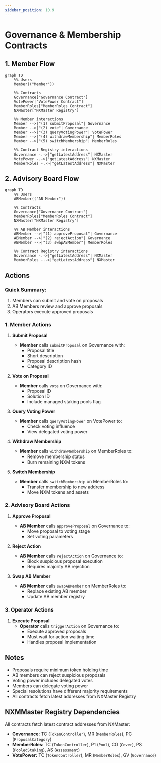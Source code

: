 ```yaml
---
sidebar_position: 10.9
---
```


# Governance & Membership Contracts

## 1. Member Flow

```mermaid
graph TD
    %% Users
    Member(("Member"))

    %% Contracts
    Governance["Governance Contract"]
    VotePower["VotePower Contract"]
    MemberRoles["MemberRoles Contract"]
    NXMaster["NXMaster Registry"]

    %% Member interactions
    Member -->|"(1) submitProposal"| Governance
    Member -->|"(2) vote"| Governance
    Member -->|"(3) queryVotingPower"| VotePower
    Member -->|"(4) withdrawMembership"| MemberRoles
    Member -->|"(5) switchMembership"| MemberRoles

    %% Contract Registry interactions
    Governance -.->|"getLatestAddress"| NXMaster
    VotePower -.->|"getLatestAddress"| NXMaster
    MemberRoles -.->|"getLatestAddress"| NXMaster
```

## 2. Advisory Board Flow

```mermaid
graph TD
    %% Users
    ABMember(("AB Member"))

    %% Contracts
    Governance["Governance Contract"]
    MemberRoles["MemberRoles Contract"]
    NXMaster["NXMaster Registry"]

    %% AB Member interactions
    ABMember -->|"(1) approveProposal"| Governance
    ABMember -->|"(2) rejectAction"| Governance
    ABMember -->|"(3) swapABMember"| MemberRoles

    %% Contract Registry interactions
    Governance -.->|"getLatestAddress"| NXMaster
    MemberRoles -.->|"getLatestAddress"| NXMaster
```

## Actions

### Quick Summary:

1. Members can submit and vote on proposals
2. AB Members review and approve proposals
3. Operators execute approved proposals

### 1. Member Actions

1. **Submit Proposal**

   - **Member** calls `submitProposal` on Governance with:
     - Proposal title
     - Short description
     - Proposal description hash
     - Category ID

2. **Vote on Proposal**

   - **Member** calls `vote` on Governance with:
     - Proposal ID
     - Solution ID
     - Include managed staking pools flag

3. **Query Voting Power**

   - **Member** calls `queryVotingPower` on VotePower to:
     - Check voting influence
     - View delegated voting power

4. **Withdraw Membership**

   - **Member** calls `withdrawMembership` on MemberRoles to:
     - Remove membership status
     - Burn remaining NXM tokens

5. **Switch Membership**
   - **Member** calls `switchMembership` on MemberRoles to:
     - Transfer membership to new address
     - Move NXM tokens and assets

### 2. Advisory Board Actions

1. **Approve Proposal**

   - **AB Member** calls `approveProposal` on Governance to:
     - Move proposal to voting stage
     - Set voting parameters

2. **Reject Action**

   - **AB Member** calls `rejectAction` on Governance to:
     - Block suspicious proposal execution
     - Requires majority AB rejection

3. **Swap AB Member**
   - **AB Member** calls `swapABMember` on MemberRoles to:
     - Replace existing AB member
     - Update AB member registry

### 3. Operator Actions

1. **Execute Proposal**
   - **Operator** calls `triggerAction` on Governance to:
     - Execute approved proposals
     - Must wait for action waiting time
     - Handles proposal implementation

## Notes

- Proposals require minimum token holding time
- AB members can reject suspicious proposals
- Voting power includes delegated votes
- Members can delegate voting power
- Special resolutions have different majority requirements
- All contracts fetch latest addresses from NXMaster Registry

## NXMMaster Registry Dependencies

All contracts fetch latest contract addresses from NXMaster:

- **Governance:** TC (`TokenController`), MR (`MemberRoles`), PC (`ProposalCategory`)
- **MemberRoles:** TC (`TokenController`), P1 (`Pool`), CO (`Cover`), PS (`PooledStaking`), AS (`Assessment`)
- **VotePower:** TC (`TokenController`), MR (`MemberRoles`), GV (`Governance`)

